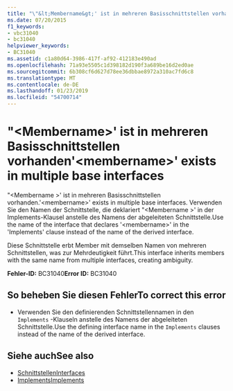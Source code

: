```yaml
---
title: "\"&lt;Membername&gt;' ist in mehreren Basisschnittstellen vorhanden"
ms.date: 07/20/2015
f1_keywords:
- vbc31040
- bc31040
helpviewer_keywords:
- BC31040
ms.assetid: c1a80d64-3986-417f-af92-412183e490ad
ms.openlocfilehash: 71a93e5505c1d398182d190f3a689be16d2ed0ae
ms.sourcegitcommit: 6b308cf6d627d78ee36dbbae8972a310ac7fd6c8
ms.translationtype: MT
ms.contentlocale: de-DE
ms.lasthandoff: 01/23/2019
ms.locfileid: "54700714"
---
```

# <a name="ltmembernamegt-exists-in-multiple-base-interfaces"></a><span data-ttu-id="10a91-102">"&lt;Membername&gt;' ist in mehreren Basisschnittstellen vorhanden</span><span class="sxs-lookup"><span data-stu-id="10a91-102">'&lt;membername&gt;' exists in multiple base interfaces</span></span>
<span data-ttu-id="10a91-103">"\<Membername >' ist in mehreren Basisschnittstellen vorhanden.</span><span class="sxs-lookup"><span data-stu-id="10a91-103">'\<membername>' exists in multiple base interfaces.</span></span> <span data-ttu-id="10a91-104">Verwenden Sie den Namen der Schnittstelle, die deklariert "\<Membername >' in der Implements-Klausel anstelle des Namens der abgeleiteten Schnittstelle.</span><span class="sxs-lookup"><span data-stu-id="10a91-104">Use the name of the interface that declares '\<membername>' in the 'Implements' clause instead of the name of the derived interface.</span></span>  
  
 <span data-ttu-id="10a91-105">Diese Schnittstelle erbt Member mit demselben Namen von mehreren Schnittstellen, was zur Mehrdeutigkeit führt.</span><span class="sxs-lookup"><span data-stu-id="10a91-105">This interface inherits members with the same name from multiple interfaces, creating ambiguity.</span></span>  
  
 <span data-ttu-id="10a91-106">**Fehler-ID:** BC31040</span><span class="sxs-lookup"><span data-stu-id="10a91-106">**Error ID:** BC31040</span></span>  
  
## <a name="to-correct-this-error"></a><span data-ttu-id="10a91-107">So beheben Sie diesen Fehler</span><span class="sxs-lookup"><span data-stu-id="10a91-107">To correct this error</span></span>  
  
-   <span data-ttu-id="10a91-108">Verwenden Sie den definierenden Schnittstellennamen in den `Implements` -Klauseln anstelle des Namens der abgeleiteten Schnittstelle.</span><span class="sxs-lookup"><span data-stu-id="10a91-108">Use the defining interface name in the `Implements` clauses instead of the name of the derived interface.</span></span>  
  
## <a name="see-also"></a><span data-ttu-id="10a91-109">Siehe auch</span><span class="sxs-lookup"><span data-stu-id="10a91-109">See also</span></span>
- [<span data-ttu-id="10a91-110">Schnittstellen</span><span class="sxs-lookup"><span data-stu-id="10a91-110">Interfaces</span></span>](../../visual-basic/programming-guide/language-features/interfaces/index.md)
- [<span data-ttu-id="10a91-111">Implements</span><span class="sxs-lookup"><span data-stu-id="10a91-111">Implements</span></span>](../../visual-basic/language-reference/statements/implements-clause.md)
